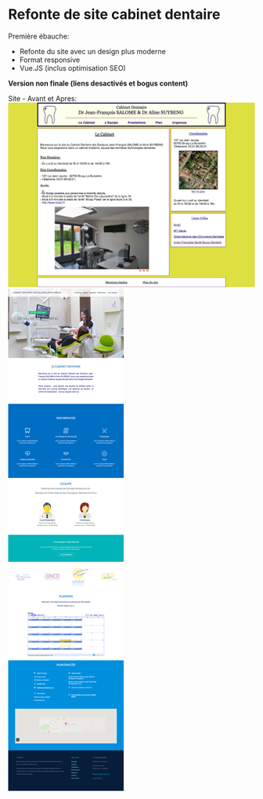 # Refonte de site cabinet dentaire

Première ébauche: 
- Refonte du site avec un design plus moderne
- Format responsive 
- Vue.JS (inclus optimisation SEO)

 **Version non finale (liens desactivés et bogus content)**
 
 Site - Avant et Apres: 
 ![Before version](https://github.com/clairedonut/cabinet-dentaire/blob/master/before-version.png)
![After version](https://github.com/clairedonut/cabinet-dentaire/blob/master/after-version.png)
